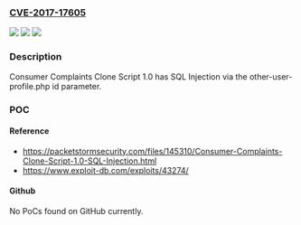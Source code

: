 ### [CVE-2017-17605](https://cve.mitre.org/cgi-bin/cvename.cgi?name=CVE-2017-17605)
![](https://img.shields.io/static/v1?label=Product&message=n%2Fa&color=blue)
![](https://img.shields.io/static/v1?label=Version&message=n%2Fa&color=blue)
![](https://img.shields.io/static/v1?label=Vulnerability&message=n%2Fa&color=brighgreen)

### Description

Consumer Complaints Clone Script 1.0 has SQL Injection via the other-user-profile.php id parameter.

### POC

#### Reference
- https://packetstormsecurity.com/files/145310/Consumer-Complaints-Clone-Script-1.0-SQL-Injection.html
- https://www.exploit-db.com/exploits/43274/

#### Github
No PoCs found on GitHub currently.

